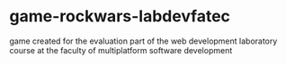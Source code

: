 # game-rockwars-labdevfatec
game created for the evaluation part of the web development laboratory course at the faculty of multiplatform software development

